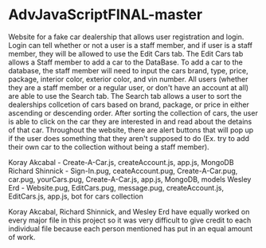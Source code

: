 # AdvJavaScriptFINAL-master

Website for a fake car dealership that allows user registration and login.  Login can tell whether or not a user is a staff member, and if user is a staff member,
they will be allowed to use the Edit Cars tab.  The Edit Cars tab allows a Staff member to add a car to the DataBase.  To add a car to the database, the staff member
will need to input the cars brand, type, price, package, interior color, exterior color, and vin number.  All users (whether they are a staff member or a regular user, 
or don't have an account at all) are able to use the Search tab.  The Search tab allows a user to sort the dealerships collcetion of cars based on brand, package, or price
in either ascending or descending order.  After sorting the collection of cars, the user is able to click on the car they are interested in and read about the detains of that
car.  Throughout the website, there are alert buttons that will pop up if the user does something that they aren't supposed to do (Ex. try to add their own car to the collection
without being a staff member).



Koray Akcabal - Create-A-Car.js, createAccount.js, app.js, MongoDB
Richard Shinnick - Sign-In.pug, ceateAccount.pug, Create-A-Car.pug, car.pug, yourCars.pug, Create-A-Car.js, app.js, MongoDB, models
Wesley Erd - Website.pug, EditCars.pug, message.pug, createAccount.js, EditCars.js, app.js, bot for cars collection

Koray Akcabal, Richard Shinnick, and Wesley Erd have equally worked on every major file in this project so it was very difficult to give credit 
to each individual file because each person mentioned has put in an equal amount of work.
